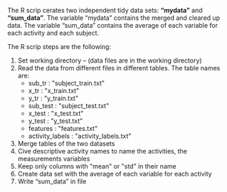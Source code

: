 
The R scrip cerates two independent tidy data sets: **“mydata”** and **“sum_data”**.
The variable “mydata” contains the merged and cleared up data.
The variable “sum_data” contains the average of each variable for each activity and each subject. 

The R scrip steps are the following:<br/>
<ol>
<li>Set working directory – (data files are in the working directory)
<li>Read the data from different files in different tables. The table names are:
      <ul>
        <li>sub_tr : "subject_train.txt"
        <li>x_tr : "x_train.txt"
        <li>y_tr : "y_train.txt"
        <li>sub_test :  "subject_test.txt"
        <li>x_test :  "x_test.txt"
        <li>y_test :  "y_test.txt"
        <li>features :  "features.txt"
        <li>activity_labels :  "activity_labels.txt"
      </ul>

<li>Merge tables of the two datasets

<li>Cive descriptive activity names to name the activities, the measurements variables  

<li>Keep only columns with "mean" or "std" in their name
<li>Create data set with the average of each variable for each activity  
<li>Write “sum_data”  in file
</ol>
